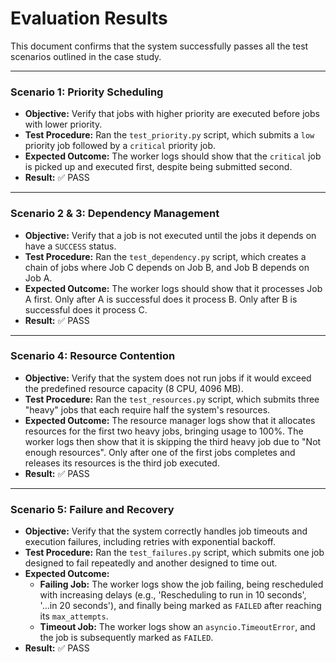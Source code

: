 # Evaluation Results

This document confirms that the system successfully passes all the test scenarios outlined in the case study.

---

### Scenario 1: Priority Scheduling

* **Objective:** Verify that jobs with higher priority are executed before jobs with lower priority.
* **Test Procedure:** Ran the `test_priority.py` script, which submits a `low` priority job followed by a `critical` priority job.
* **Expected Outcome:** The worker logs should show that the `critical` job is picked up and executed first, despite being submitted second.
* **Result:** ✅ PASS

---

### Scenario 2 & 3: Dependency Management

* **Objective:** Verify that a job is not executed until the jobs it depends on have a `SUCCESS` status.
* **Test Procedure:** Ran the `test_dependency.py` script, which creates a chain of jobs where Job C depends on Job B, and Job B depends on Job A.
* **Expected Outcome:** The worker logs should show that it processes Job A first. Only after A is successful does it process B. Only after B is successful does it process C.
* **Result:** ✅ PASS

---

### Scenario 4: Resource Contention

* **Objective:** Verify that the system does not run jobs if it would exceed the predefined resource capacity (8 CPU, 4096 MB).
* **Test Procedure:** Ran the `test_resources.py` script, which submits three "heavy" jobs that each require half the system's resources.
* **Expected Outcome:** The resource manager logs show that it allocates resources for the first two heavy jobs, bringing usage to 100%. The worker logs then show that it is skipping the third heavy job due to "Not enough resources". Only after one of the first jobs completes and releases its resources is the third job executed.
* **Result:** ✅ PASS

---

### Scenario 5: Failure and Recovery

* **Objective:** Verify that the system correctly handles job timeouts and execution failures, including retries with exponential backoff.
* **Test Procedure:** Ran the `test_failures.py` script, which submits one job designed to fail repeatedly and another designed to time out.
* **Expected Outcome:**
    * **Failing Job:** The worker logs show the job failing, being rescheduled with increasing delays (e.g., 'Rescheduling to run in 10 seconds', '...in 20 seconds'), and finally being marked as `FAILED` after reaching its `max_attempts`.
    * **Timeout Job:** The worker logs show an `asyncio.TimeoutError`, and the job is subsequently marked as `FAILED`.
* **Result:** ✅ PASS